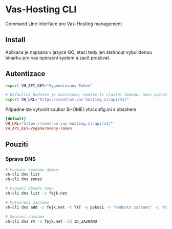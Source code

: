 # Vas-Hosting CLI

Command Line Interface pro Vas-Hosting management


## Install

Aplikace je napsana v jazyce GO, staci tedy jen stahnout vybuildenou binarku pro vas operacni system a zacit pouzivat.



## Autentizace

```bash
export VH_API_KEY="Vygenerovany-Token"

# Defaultni hodnota je nastavena, nemate-li vlastni domenu, neni potreba nic menit
export VH_URL="https://centrum.vas-hosting.cz/api/v1/"
```

Pripadne lze vytvorit soubor $HOME/.vh/config.ini s obsahem

```toml
[default]
VH_URL="https://centrum.vas-hosting.cz/api/v1/"
VH_API_KEY=Vygenerovany-Token

```

## Pouziti


### Sprava DNS

```bash
# Vypsani seznamu domen
vh-cli dns list
vh-cli dns zones

# Vypsani obsahu zony
vh-cli dns list -z fejk.net

# Vytvoreni zaznamu
vh-cli dns add -z fejk.net -t TXT -n pokus1 -v "Hodnota zaznamu" -c "Komentar"

# Smazani zaznamu
vh-cli dns rm -z fejk.net -id ID_ZAZNAMU
```



